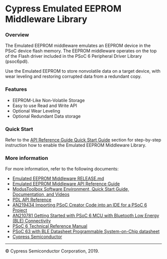 # Cypress Emulated EEPROM Middleware Library

### Overview
The Emulated EEPROM middleware emulates an EEPROM device in the PSoC device flash memory. The EEPROM middleware operates on the top of the Flash driver included in the PSoC 6 Peripheral Driver Library (psoc6pdl).

Use the Emulated EEPROM to store nonvolatile data on a target device, with wear leveling and restoring corrupted data from a redundant copy.

### Features
* EEPROM-Like Non-Volatile Storage
* Easy to use Read and Write API
* Optional Wear Leveling
* Optional Redundant Data storage

### Quick Start
Refer to the [API Reference Guide Quick Start Guide](https://cypresssemiconductorco.github.io/emeeprom/em_eeprom_api_reference_manual/html/index.html#section_em_eeprom_quick_start) section for step-by-step instruction how to enable the Emulated EEPROM Middleware Library.

### More information
For more information, refer to the following documents:
* [Emulated EEPROM Middleware RELEASE.md](./RELEASE.md)
* [Emulated EEPROM Middleware API Reference Guide](https://cypresssemiconductorco.github.io/emeeprom/em_eeprom_api_reference_manual/html/index.html)
* [ModusToolbox Software Environment, Quick Start Guide, Documentation, and Videos](https://www.cypress.com/products/modustoolbox-software-environment)
* [PDL API Reference](https://github.com/cypresssemiconductorco.github.io/psoc6pdl/pdl_api_reference_manual/html/index.html)
* [AN219434 Importing PSoC Creator Code into an IDE for a PSoC 6 Project](https://www.cypress.com/an219434)
* [AN210781 Getting Started with PSoC 6 MCU with Bluetooth Low Energy (BLE) Connectivity](http://www.cypress.com/an210781)
* [PSoC 6 Technical Reference Manual](https://www.cypress.com/documentation/technical-reference-manuals/psoc-6-mcu-psoc-63-ble-architecture-technical-reference)
* [PSoC 63 with BLE Datasheet Programmable System-on-Chip datasheet](http://www.cypress.com/ds218787)
* [Cypress Semiconductor](http://www.cypress.com)
  
---
© Cypress Semiconductor Corporation, 2019.